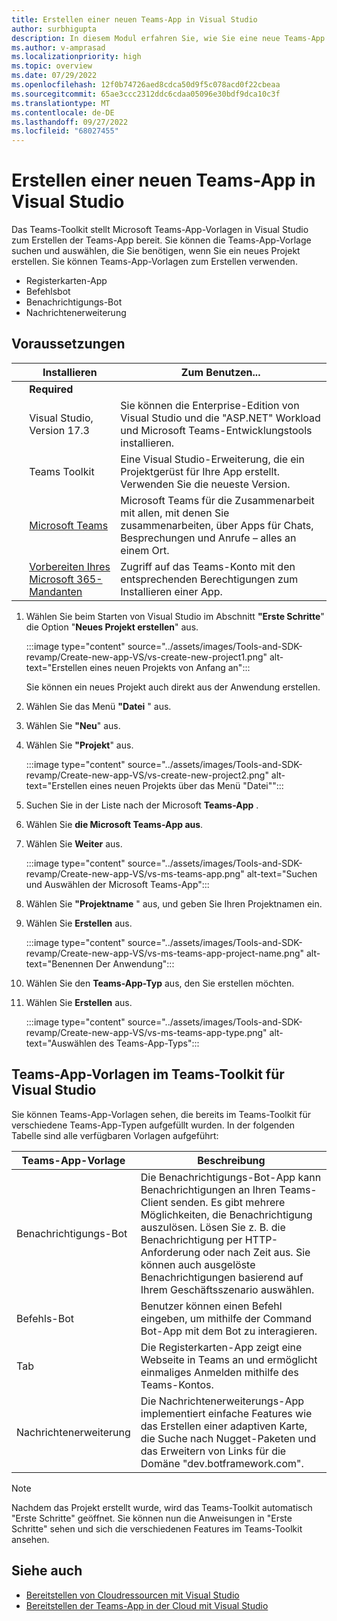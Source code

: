 ```yaml
---
title: Erstellen einer neuen Teams-App in Visual Studio
author: surbhigupta
description: In diesem Modul erfahren Sie, wie Sie eine neue Teams-App mithilfe des Teams-Toolkits für Visual Studio erstellen.
ms.author: v-amprasad
ms.localizationpriority: high
ms.topic: overview
ms.date: 07/29/2022
ms.openlocfilehash: 12f0b74726aed8cdca50d9f5c078acd0f22cbeaa
ms.sourcegitcommit: 65ae3ccc2312ddc6cdaa05096e30bdf9dca10c3f
ms.translationtype: MT
ms.contentlocale: de-DE
ms.lasthandoff: 09/27/2022
ms.locfileid: "68027455"
---
```

# <a name="create-new-teams-app-in-visual-studio"></a>Erstellen einer neuen Teams-App in Visual Studio

Das Teams-Toolkit stellt Microsoft Teams-App-Vorlagen in Visual Studio zum Erstellen der Teams-App bereit.  Sie können die Teams-App-Vorlage suchen und auswählen, die Sie benötigen, wenn Sie ein neues Projekt erstellen. Sie können Teams-App-Vorlagen zum Erstellen verwenden.

* Registerkarten-App
* Befehlsbot
* Benachrichtigungs-Bot
* Nachrichtenerweiterung

## <a name="prerequisites"></a>Voraussetzungen

| &nbsp; | Installieren | Zum Benutzen... |
| --- | --- | --- |
| &nbsp; | **Required** | &nbsp; |
| &nbsp; | Visual Studio, Version 17.3 | Sie können die Enterprise-Edition von Visual Studio und die "ASP.NET" Workload und Microsoft Teams-Entwicklungstools installieren. |
| &nbsp; | Teams Toolkit | Eine Visual Studio-Erweiterung, die ein Projektgerüst für Ihre App erstellt. Verwenden Sie die neueste Version. |
| &nbsp; | [Microsoft Teams](https://www.microsoft.com/microsoft-teams/download-app) | Microsoft Teams für die Zusammenarbeit mit allen, mit denen Sie zusammenarbeiten, über Apps für Chats, Besprechungen und Anrufe – alles an einem Ort. |
 | &nbsp; | [Vorbereiten Ihres Microsoft 365-Mandanten](../concepts/build-and-test/prepare-your-o365-tenant.md) | Zugriff auf das Teams-Konto mit den entsprechenden Berechtigungen zum Installieren einer App. |

1. Wählen Sie beim Starten von Visual Studio im Abschnitt **"Erste Schritte**" die Option "**Neues Projekt erstellen**" aus.

   :::image type="content" source="../assets/images/Tools-and-SDK-revamp/Create-new-app-VS/vs-create-new-project1.png" alt-text="Erstellen eines neuen Projekts von Anfang an":::

   Sie können ein neues Projekt auch direkt aus der Anwendung erstellen.

1. Wählen Sie das Menü **"Datei** " aus.
1. Wählen Sie  **"Neu**" aus.
1. Wählen Sie **"Projekt**" aus.

   :::image type="content" source="../assets/images/Tools-and-SDK-revamp/Create-new-app-VS/vs-create-new-project2.png" alt-text="Erstellen eines neuen Projekts über das Menü &quot;Datei&quot;":::

1. Suchen Sie in der Liste nach der Microsoft **Teams-App** .
1. Wählen Sie **die Microsoft Teams-App aus**.
1. Wählen Sie **Weiter** aus.

   :::image type="content" source="../assets/images/Tools-and-SDK-revamp/Create-new-app-VS/vs-ms-teams-app.png" alt-text="Suchen und Auswählen der Microsoft Teams-App":::

1. Wählen Sie **"Projektname** " aus, und geben Sie Ihren Projektnamen ein.
1. Wählen Sie **Erstellen** aus.

   :::image type="content" source="../assets/images/Tools-and-SDK-revamp/Create-new-app-VS/vs-ms-teams-app-project-name.png" alt-text="Benennen Der Anwendung":::

1. Wählen Sie den **Teams-App-Typ** aus, den Sie erstellen möchten.
1. Wählen Sie **Erstellen** aus.

   :::image type="content" source="../assets/images/Tools-and-SDK-revamp/Create-new-app-VS/vs-ms-teams-app-type.png" alt-text="Auswählen des Teams-App-Typs":::

## <a name="teams-app-templates-in-teams-toolkit-for-visual-studio"></a>Teams-App-Vorlagen im Teams-Toolkit für Visual Studio

Sie können Teams-App-Vorlagen sehen, die bereits im Teams-Toolkit für verschiedene Teams-App-Typen aufgefüllt wurden. In der folgenden Tabelle sind alle verfügbaren Vorlagen aufgeführt:

|Teams-App-Vorlage  |Beschreibung  |
|---------|---------|
|Benachrichtigungs-Bot     |Die Benachrichtigungs-Bot-App kann Benachrichtigungen an Ihren Teams-Client senden. Es gibt mehrere Möglichkeiten, die Benachrichtigung auszulösen. Lösen Sie z. B. die Benachrichtigung per HTTP-Anforderung oder nach Zeit aus. Sie können auch ausgelöste Benachrichtigungen basierend auf Ihrem Geschäftsszenario auswählen.         |
|Befehls-Bot     |Benutzer können einen Befehl eingeben, um mithilfe der Command Bot-App mit dem Bot zu interagieren.         |
|Tab     |Die Registerkarten-App zeigt eine Webseite in Teams an und ermöglicht einmaliges Anmelden mithilfe des Teams-Kontos.         |
|Nachrichtenerweiterung     |Die Nachrichtenerweiterungs-App implementiert einfache Features wie das Erstellen einer adaptiven Karte, die Suche nach Nugget-Paketen und das Erweitern von Links für die Domäne "dev.botframework.com".         |

> [!NOTE]
>Nachdem das Projekt erstellt wurde, wird das Teams-Toolkit automatisch "Erste Schritte" geöffnet. Sie können nun die Anweisungen in "Erste Schritte" sehen und sich die verschiedenen Features im Teams-Toolkit ansehen.

## <a name="see-also"></a>Siehe auch

* [Bereitstellen von Cloudressourcen mit Visual Studio](provision-cloud-resources.md)
* [Bereitstellen der Teams-App in der Cloud mit Visual Studio](deploy-teams-app.md)
